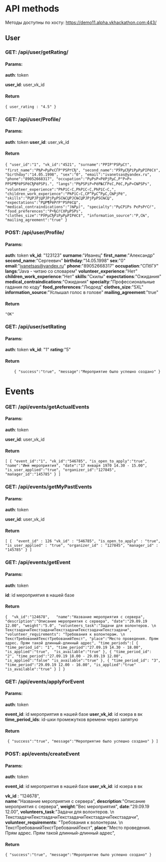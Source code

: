 # API methods
Методы доступны по хосту: https://demo11.alpha.vkhackathon.com:443/
## User
### GET: /api/user/getRating/
#### Params:
**auth**: token

**user_id**: user_vk_id

#### Return
`{ user_rating : "4.5" }`

### GET: /api/user/Profile/
#### Params:
**auth**: token
**user_id**: user_vk_id

#### Return
`{
    "user_id":"1",
    "vk_id":"4521",
    "surname":"РРІР°РЅРµС†",
    "first_name":"РђР»РµРєСЃР°РЅРґСЂ",
    "second_name":"РЎРµСЂРіРµРµРІРёС‡",
    "birthday":"14.05.1998",
    "sex":"0",
    "email":"ivanetsas@yandex.ru",
    "phone":"89052668317",
    "occupation":"РџРѕР»РёРјРµС‚Р°Р»Р» РРЅР¶РёРЅРёСЂРёРЅРі.",
    "langs":"РђРЅРіР»РёР№СЃРєС‚РёС‚РµР»СЊРЅРѕ",
    "volunteer_experience":"РћРїС‹С‚РћРїС‹С‚РћРїС‹С‚",
    "children_work_experience":"РћРїС‹С‚CР”РµС”РµС‚СЊРјРё",
    "skills":"РЏРЈРјЏРЈРјРµРЅСЊСЏРЈСЊСЏРЈРјРµРЅСЊСЏ",
    "expectations":"РЏР¶РёРґР°РЅРёСЏ",
    "medical_contraindications":")ЊРµ)",
    "specialty":"РџСРїРѕ РєРѕРґСѓ",
    "food_preferences":"Р•ЂСѓС‡РµРЅРѕ",
    "clothes_size":"РЎРµСЂРіРµРµРІРёС‡",
    "information_source":"Р‚СЊ",
    "mailing_agreement":"true"
}`

### POST: /api/user/Profile/
#### Params:
**auth**: token
**vk_id**: "123123"
**surname**:"Иванец"
**first_name**:"Александр"
**second_name**:"Сергеевич"
**birthday**:"14.05.1998"
**sex**:"0"
**email**:"ivanetsas@yandex.ru"
**phone**:"89052668317"
**occupation**:"СПбГУ"
**langs**:"Java - читаю со словарем"
**volunteer_experience**:"Нет"
**children_work_experience**:"Нет"
**skills**:"Скилы"
**expectations**:"Ожидания"
**medical_contraindications**:"Ожидания"
**specialty**:"Профессиональные гадания по коду"
**food_preferences**:"Людоед"
**clothes_size**:"5XL"
**information_source**:"Услышал голос в голове"
**mailing_agreement**:"true"

#### Return
`"OK"`





### GET: /api/user/setRating
#### Params:
**auth**: token
**vk_id**: "1"
**rating**:"5"

#### Return
`    
    {
         "success":"true",
         "message":"Мероприятие было успешно создано"
    }
`


# Events
### GET: /api/events/getActualEvents
#### Params:
**auth**: token

**user_id**: user_vk_id

#### Return
`[
    {
        "event_id":"1",
        "vk_id":"546785",
        "is_open_to_apply":"true",
        "name":"Имя мероприятия",
        "date":"17 января 1970 14.30 - 15.00",
        "is_user_applied":"true",
        "organizer_id":"127845",
        "manager_id":"145785"
    }
]`

### GET: /api/events/getMyPastEvents
#### Params:
**auth**: token

**user_id**: user_vk_id

#### Return
`[
    { 
      "event_id" : 126
      "vk_id" : "546785",
      "is_open_to_apply" : "true",
      "is_user_applied" : "true",
      "organizer_id" : "127845",
      "manager_id" : "145785"
    }
]`

### GET: /api/events/getEvent
#### Params:
**auth**: token

**id**: id мероприятия в нашей базе

#### Return

`{ 
    "vk_id":"124678",  
    "name":"Название мероприятия с сервера",
    "description":"Описание мероприятия с сервера",
    "date":"29.09.19 12.00",
    "weight":"5.0",
    "volunteers_task":"Задачи для волонтеров. \n ТекстзадачиТекстзадачиТекстзадачиТекстзадачиТекстзадачи",
    "volunteer_requirements": "Требования к волонтерам. \n ТекстТребованийТекстТребованийТекст",
    "place":"Место проведения. Прям адрес. Прям такой длинный-длинный адрес",
    "time_periods":[
        {   
            "time_period_id": "1",
            "time_period":"27.09.19 14.30 - 18.00",
            "is_applied":"true", 
            "is_available":"true"
        },
        {
            "time_period_id": "2",
            "time_period":"27.09.19 18.00 - 29.09.19 12.00",
            "is_applied":"false"
            "is_available":"true"
        },
        {
            "time_period_id": "3",
            "time_period":"29.09.19 12.00 - 16.00",
            "is_applied":"true"
            "is_available":"true"
        }
    ]
}
`

### GET: /api/events/applyForEvent
#### Params:
**auth**: token

**event_id**: id мероприятия в нашей базе
**user_vk_id**: id юзера в вк
**time_period_ids**: id-шки промежутков времени через запятую

#### Return
`
     {
         "success":"true",
         "message":"Мероприятие было успешно создано"
     }
]`

### POST: api/events/createEvent
#### Params:
**auth**: token

**event_id**: id мероприятия в нашей базе
**user_vk_id**: id юзера в вк

**vk_id** : "124678",  
**name**:"Название мероприятия с сервера",
**description**:"Описание мероприятия с сервера",
**weight**:"Вес мероприятия",
**date**:"29.09.19 12.00",
**volunteers_task**:"Задачи для волонтеров. \n ТекстзадачиТекстзадачиТекстзадачиТекстзадачиТекстзадачи",
**volunteer_requirements**: "Требования к волонтерам. \n ТекстТребованийТекстТребованийТекст",
**place**:"Место проведения. Прям адрес. Прям такой длинный-длинный адрес",

#### Return
`
    {
        "success":"true",
        "message":"Мероприятие было успешно создано"
    }
`


